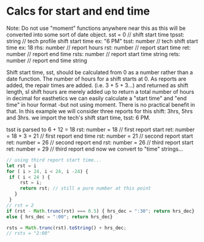 # Calcs for start and end time

Note: Do not use "moment" functions anywhere near this as this will be converted into some sort of date object.
sst = 0 // shift start time
tpsst: string // tech profile shift start time ex: "6 PM"
tsst: number // tech shift start time ex: 18
rhs: number // report hours
rst: number // report start time
ret: number // report end time
rsts: number // report start time string
rets: number // report end time string

Shift start time, sst, should be calculated from 0 as a number rather than a date function.  The number of 
hours for a shift starts at 0.  As reports are added, the repair times are added.  (i.e. 3 + 5 + 3...) and returned as shift length, sl
shift hours are merely added up to return a total number of hours in decimal
for easthetics we can easily calculate a "start time" and "end time" in hour format -but not using moment.  There is no practical benefit in that.
In this example we will consider three reports for this shift: 3hrs, 5hrs and 3hrs.
we import the tech's shift start time, tsst: 6 PM.  

tsst is parsed to 6 + 12 = 18
rst: number = 18            // first report start
ret: number = 18 + 3 = 21   // first report end time
rst: number = 21            // second report start
ret: number = 26            // second report end
rst: number = 26            // third report start
ret: number = 29            // third report end
now we convert to "time" strings...
  
```js
// using third report start time...
let rst = i
for ( i > 24, i < 24, i -24) {
 if ( i < 24 ) {
     rst = i;
     return rst; // still a pure number at this point
   }
 }
// rst = 2
if (rst - Math.trunc(rst) === 0.5) { hrs_dec = ":30"; return hrs_dec}
else { hrs_dec = ":00"; return hrs_dec}

rsts = Math.trunc(rst).toString() + hrs_dec;
// rsts = "2:00"
```

